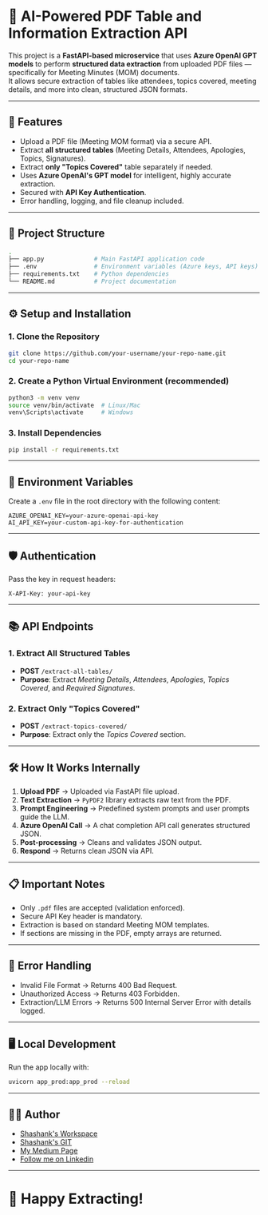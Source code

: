 
# 📄 AI-Powered PDF Table and Information Extraction API

This project is a **FastAPI-based microservice** that uses **Azure OpenAI GPT models** to perform **structured data extraction** from uploaded PDF files — specifically for Meeting Minutes (MOM) documents.  
It allows secure extraction of tables like attendees, topics covered, meeting details, and more into clean, structured JSON formats.

---

## 🚀 Features

- Upload a PDF file (Meeting MOM format) via a secure API.
- Extract **all structured tables** (Meeting Details, Attendees, Apologies, Topics, Signatures).
- Extract **only "Topics Covered"** table separately if needed.
- Uses **Azure OpenAI's GPT model** for intelligent, highly accurate extraction.
- Secured with **API Key Authentication**.
- Error handling, logging, and file cleanup included.

---

## 📂 Project Structure

```bash
.
├── app.py              # Main FastAPI application code
├── .env                # Environment variables (Azure keys, API keys)
├── requirements.txt    # Python dependencies
└── README.md           # Project documentation
```

---

## ⚙️ Setup and Installation

### 1. Clone the Repository

```bash
git clone https://github.com/your-username/your-repo-name.git
cd your-repo-name
```

### 2. Create a Python Virtual Environment (recommended)

```bash
python3 -m venv venv
source venv/bin/activate  # Linux/Mac
venv\Scripts\activate     # Windows
```

### 3. Install Dependencies

```bash
pip install -r requirements.txt
```

---

## 🔑 Environment Variables

Create a `.env` file in the root directory with the following content:

```env
AZURE_OPENAI_KEY=your-azure-openai-api-key
AI_API_KEY=your-custom-api-key-for-authentication
```

---

## 🛡️ Authentication

Pass the key in request headers:

```http
X-API-Key: your-api-key
```

---

## 📚 API Endpoints

### 1. Extract All Structured Tables

- **POST** `/extract-all-tables/`
- **Purpose**: Extract *Meeting Details*, *Attendees*, *Apologies*, *Topics Covered*, and *Required Signatures*.

### 2. Extract Only "Topics Covered"

- **POST** `/extract-topics-covered/`
- **Purpose**: Extract only the *Topics Covered* section.

---

## 🛠️ How It Works Internally

1. **Upload PDF** → Uploaded via FastAPI file upload.
2. **Text Extraction** → `PyPDF2` library extracts raw text from the PDF.
3. **Prompt Engineering** → Predefined system prompts and user prompts guide the LLM.
4. **Azure OpenAI Call** → A chat completion API call generates structured JSON.
5. **Post-processing** → Cleans and validates JSON output.
6. **Respond** → Returns clean JSON via API.

---

## 📋 Important Notes

- Only `.pdf` files are accepted (validation enforced).
- Secure API Key header is mandatory.
- Extraction is based on standard Meeting MOM templates.
- If sections are missing in the PDF, empty arrays are returned.

---

## 🧹 Error Handling

- Invalid File Format → Returns 400 Bad Request.
- Unauthorized Access → Returns 403 Forbidden.
- Extraction/LLM Errors → Returns 500 Internal Server Error with details logged.

---

## 🖥️ Local Development

Run the app locally with:

```bash
uvicorn app_prod:app_prod --reload
```

---

## 🧑‍💻 Author

- [Shashank's Workspace](https://shashank-e-profile.wixsite.com/worklife)
- [Shashank's GIT](https://github.com/Shashank545)
- [My Medium Page](https://medium.com/%40Immaculate_sha2nk)
- [Follow me on Linkedin](https://www.linkedin.com/in/shashank-s-sahoo)

---

# 🚀 Happy Extracting!
